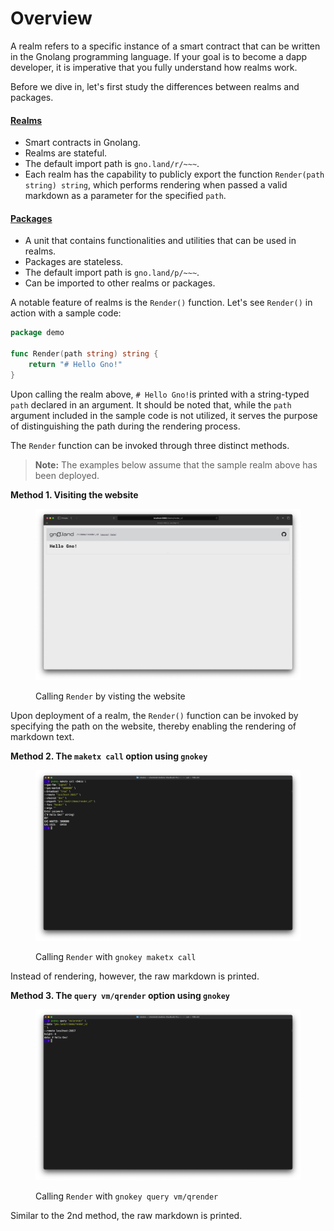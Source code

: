 # Overview

A realm refers to a specific instance of a smart contract that can be written in the Gnolang programming language. If your goal is to become a dapp developer, it is imperative that you fully understand how realms work.

Before we dive in, let's first study the differences between realms and packages.

#### ****[**Realms**](https://github.com/gnolang/gno/tree/master/examples/gno.land/r)****

* Smart contracts in Gnolang.
* Realms are stateful.
* The default import path is `gno.land/r/~~~`.
* Each realm has the capability to publicly export the function `Render(path string) string`, which performs rendering when passed a valid markdown as a parameter for the specified `path`.

#### ****[**Packages**](https://github.com/gnolang/gno/tree/master/examples/gno.land/p/demo)****

* A unit that contains functionalities and utilities that can be used in realms.
* Packages are stateless.
* The default import path is `gno.land/p/~~~`.
* Can be imported to other realms or packages.

A notable feature of realms is the `Render()` function. Let's see `Render()` in action with a sample code:

```go
package demo

func Render(path string) string {
	return "# Hello Gno!"
}
```

Upon calling the realm above, `# Hello Gno!`is printed with a string-typed `path` declared in an argument. It should be noted that, while the `path` argument included in the sample code is not utilized, it serves the purpose of distinguishing the path during the rendering process.

The `Render` function can be invoked through three distinct methods.

> **Note:** The examples below assume that the sample realm above has been deployed.

**Method 1. Visiting the website**

<figure><img src="../../.gitbook/assets/img01.png" alt=""><figcaption><p>Calling <code>Render</code> by visting the website</p></figcaption></figure>

Upon deployment of a realm, the `Render()` function can be invoked by specifying the path on the website, thereby enabling the rendering of markdown text.

**Method 2. The `maketx call` option using `gnokey`**

<figure><img src="../../.gitbook/assets/img02.png" alt=""><figcaption><p>Calling <code>Render</code> with <code>gnokey maketx call</code></p></figcaption></figure>

Instead of rendering, however, the raw markdown is printed.

**Method 3. The `query vm/qrender` option using `gnokey`**

<figure><img src="../../.gitbook/assets/img03.png" alt=""><figcaption><p>Calling <code>Render</code> with <code>gnokey query vm/qrender</code></p></figcaption></figure>

Similar to the 2nd method, the raw markdown is printed.
